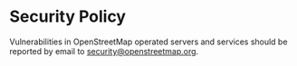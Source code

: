 # Security Policy

Vulnerabilities in OpenStreetMap operated servers and services should be reported by email to security@openstreetmap.org.
